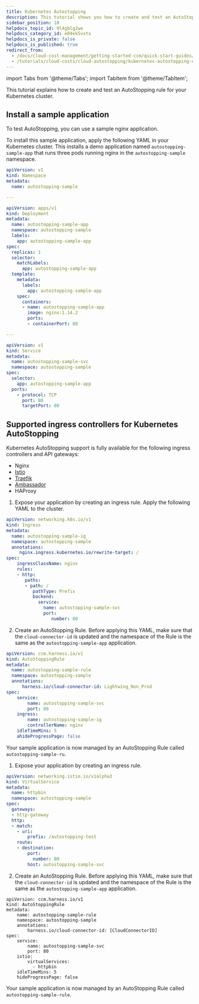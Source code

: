 ```yaml
---
title: Kubernetes Autostopping
description: This tutorial shows you how to create and test an AutoStopping rule for your Kubernetes cluster.
sidebar_position: 10
helpdocs_topic_id: 9l4gblg2we
helpdocs_category_id: e04ek5vxtx
helpdocs_is_private: false
helpdocs_is_published: true
redirect_from:
  - /docs/cloud-cost-management/getting-started-ccm/quick-start-guides/kubernetes-autostopping-quick-start-guide
  - /tutorials/cloud-costs/cloud-autostopping/kubernetes-autostopping-quick-start-guide
---
```


<CTABanner
  buttonText="Learn More"
  title="Continue your learning journey."
  tagline="Take a Cloud Cost Management Certification today!"
  link="/university/certifications/cloud-cost-management"
  closable={true}
  target="_self"
/>

import Tabs from '@theme/Tabs';
import TabItem from '@theme/TabItem';

This tutorial explains how to create and test an AutoStopping rule for your Kubernetes cluster.

## Install a sample application

To test AutoStopping, you can use a sample nginx application.

To install this sample application, apply the following YAML in your Kubernetes cluster. This installs a demo application named `autostopping-sample-app` that runs three pods running nginx in the `autostopping-sample` namespace.

```yaml
apiVersion: v1
kind: Namespace
metadata:
  name: autostopping-sample

---

apiVersion: apps/v1
kind: Deployment
metadata:
  name: autostopping-sample-app
  namespace: autostopping-sample
  labels:
    app: autostopping-sample-app
spec:
  replicas: 1
  selector:
    matchLabels:
      app: autostopping-sample-app
  template:
    metadata:
      labels:
        app: autostopping-sample-app
    spec:
      containers:
      - name: autostopping-sample-app
        image: nginx:1.14.2
        ports:
        - containerPort: 80

---

apiVersion: v1
kind: Service
metadata:
  name: autostopping-sample-svc
  namespace: autostopping-sample
spec:
  selector:
    app: autostopping-sample-app
  ports:
    - protocol: TCP
      port: 80
      targetPort: 80
```

## Supported ingress controllers for Kubernetes AutoStopping

Kubernetes AutoStopping support is fully available for the following ingress controllers and API gateways:

- Nginx
- [Istio](./kubernetes-autostopping-for-istio.md)
- [Traefik](./kubernetes-autostopping-traefik.md)
- [Ambassador](./kubernetes-autostopping-ambassador.md)
- HAProxy

<Tabs>
<TabItem value="nginx" label="Kubernetes AutoStopping for Nginx" default>

1. Expose your application by creating an ingress rule. Apply the following YAML to the cluster.

```yaml
apiVersion: networking.k8s.io/v1
kind: Ingress
metadata:
  name: autostopping-sample-ig
  namespace: autostopping-sample
  annotations:
     nginx.ingress.kubernetes.io/rewrite-target: /
spec:
    ingressClassName: nginx
    rules:
    - http:
       paths:
       - path: /
          pathType: Prefix
          backend:
            service:
              name: autostopping-sample-svc
              port:
                 number: 80
```

2. Create an AutoStopping Rule. Before applying this YAML, make sure that the `cloud-connector-id` is updated and the namespace of the Rule is the same as the `autostopping-sample-app` application.

```yaml
apiVersion: ccm.harness.io/v1
kind: AutoStoppingRule
metadata:
  name: autostopping-sample-rule
  namespace: autostopping-sample
  annotations:
      harness.io/cloud-connector-id: Lightwing_Non_Prod
spec:
    service:
        name: autostopping-sample-svc
        port: 80
    ingress:
        name: autostopping-sample-ig
        controllerName: nginx
    idleTimeMins: 5
    ahideProgressPage: false
```

Your sample application is now managed by an AutoStopping Rule called `autostopping-sample-ru`.

</TabItem>
<TabItem value="istio" label="Kubernetes AutoStopping for Istio">

1. Expose your application by creating an ingress rule.

```yaml
apiVersion: networking.istio.io/v1alpha3
kind: VirtualService
metadata:
  name: httpbin
  namespace: autostopping-sample
spec:
  gateways:
  - http-gateway
  http:
  - match:
    - uri:
        prefix: /autostopping-test
    route:
    - destination:
        port:
          number: 80
        host: autostopping-sample-svc
```

2. Create an AutoStopping Rule. Before applying this YAML, make sure that the `cloud-connector-id` is updated and the namespace of the Rule is the same as the `autostopping-sample-app` application.

```
apiVersion: ccm.harness.io/v1
kind: AutoStoppingRule
metadata:
    name: autostopping-sample-rule
    namespace: autostopping-sample
    annotations:
        harness.io/cloud-connector-id: [CloudConnectorID]
spec:
    service:
        name: autostopping-sample-svc
        port: 80
    istio:
        virtualServices:
          - httpbin
    idleTimeMins: 5
    hideProgressPage: false
```

Your sample application is now managed by an AutoStopping Rule called `autostopping-sample-rule`.

</TabItem>
</Tabs>
